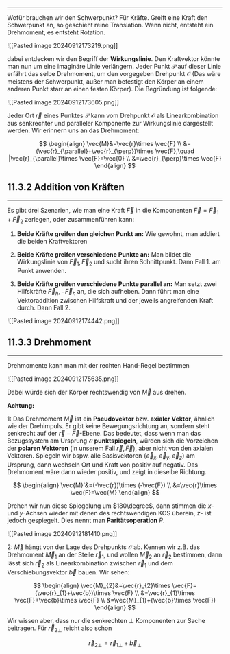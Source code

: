 ***

Wofür brauchen wir den Schwerpunkt? Für Kräfte. Greift eine Kraft den Schwerpunkt an, so geschieht reine Translation. Wenn nicht, entsteht ein Drehmoment, es entsteht Rotation.

![[Pasted image 20240912173219.png]]

dabei entdecken wir den Begriff der **Wirkungslinie**. Den Kraftvektor könnte man nun um eine imaginäre Linie verlängern. Jeder Punkt $\mathcal{P}$ auf dieser Linie erfährt das selbe Drehmoment, um den vorgegeben Drehpunkt $\mathcal{O}$ (Das wäre meistens der Schwerpunkt, außer man befestigt den Körper an einem anderen Punkt starr an einen festen Körper). Die Begründung ist folgende:

![[Pasted image 20240912173605.png]]

Jeder Ort $\vec{r}$ eines Punktes $\mathcal{P}$ kann vom Drehpunkt $\mathcal{O}$ als Linearkombination aus senkrechter und paralleler Komponente zur Wirkungslinie dargestellt werden. Wir erinnern uns an das Drehmoment:

$$
\begin{align}
\vec{M}&=\vec{r}\times \vec{F} \\
&=(\vec{r}_{\parallel}+\vec{r}_{\perp})\times \vec{F},\quad |\vec{r}_{\parallel}\times \vec{F}=\vec{0} \\
&=\vec{r}_{\perp}\times \vec{F}
\end{align}
$$


## 11.3.2 Addition von Kräften
***

Es gibt drei Szenarien, wie man eine Kraft $\vec{F}$ in die Komponenten $\vec{F}=\vec{F}_{1}+\vec{F}_{2}$ zerlegen, oder zusammenführen kann:

1. **Beide Kräfte greifen den gleichen Punkt an:** Wie gewohnt, man addiert die beiden Kraftvektoren

2. **Beide Kräfte greifen verschiedene Punkte an:** Man bildet die Wirkungslinie von $\vec{F}_{1},\vec{F}_{2}$ und sucht ihren Schnittpunkt. Dann Fall 1. am Punkt anwenden.

3. **Beide Kräfte greifen verschiedene Punkte parallel an:** Man setzt zwei Hilfskräfte $\vec{F}_{h},-\vec{F}_{h}$ an, die sich aufheben. Dann führt man eine Vektoraddition zwischen Hilfskraft und der jeweils angreifenden Kraft durch. Dann Fall 2.

![[Pasted image 20240912174442.png]]


## 11.3.3 Drehmoment
***

Drehmomente kann man mit der rechten Hand-Regel bestimmen

![[Pasted image 20240912175635.png]]

Dabei würde sich der Körper rechtswendig von $\vec{M}$ aus drehen.

**Achtung:**

1: Das Drehmoment $\vec{M}$ ist ein **Pseudovektor** bzw. **axialer Vektor**, ähnlich wie der Drehimpuls. Er gibt keine Bewegungsrichtung an, sondern steht senkrecht auf der $\vec{r}-\vec{F}$-Ebene. Das bedeutet, dass wenn man das Bezugssystem am Ursprung $\mathcal{O}$ **punktspiegeln**, würden sich die Vorzeichen der **polaren Vektoren** (in unserem Fall $\vec{r},\vec{F}$), aber nicht von den axialen Vektoren. Spiegeln wir bspw. alle Basisvektoren $\{ \vec{e}_{x},\vec{e}_{y},\vec{e}_{z} \}$ am Ursprung, dann wechseln Ort und Kraft von positiv auf negativ. Das Drehmoment wäre dann wieder positiv, und zeigt in dieselbe Richtung.

$$
\begin{align}
\vec{M}'&=(-\vec{r})\times (-\vec{F}) \\
&=\vec{r}\times \vec{F}=\vec{M}
\end{align}
$$

Drehen wir nun diese Spiegelung um $180\degree$, dann stimmen die $x$- und $y$-Achsen wieder mit denen des rechtswendigen KOS überein, $z$- ist jedoch gespiegelt. Dies nennt man **Paritätsoperation** $P$.

![[Pasted image 20240912181410.png]]


2: $\vec{M}$ hängt von der Lage des Drehpunkts $\mathcal{O}$ ab. Kennen wir z.B. das Drehmoment $\vec{M}_{1}$ an der Stelle $\vec{r}_{1}$, und wollen $\vec{M}_{2}$ an $\vec{r}_{2}$ bestimmen, dann lässt sich $\vec{r}_{2}$ als Linearkombination zwischen $\vec{r}_{1}$ und dem Verschiebungsvektor $\vec{b}$ bauen. Wir sehen:

$$
\begin{align}
\vec{M}_{2}&=\vec{r}_{2}\times \vec{F}=(\vec{r}_{1}+\vec{b})\times \vec{F} \\
&=\vec{r}_{1}\times \vec{F}+\vec{b}\times \vec{F} \\
&=\vec{M}_{1}+(\vec{b}\times \vec{F})
\end{align}
$$

Wir wissen aber, dass nur die senkrechten $\perp$ Komponenten zur Sache beitragen. Für $\vec{r}_{2\perp}$ reicht also schon

$$
\vec{r}_{2\perp}=\vec{r}_{1\perp}+\vec{b}_{\perp}
$$

